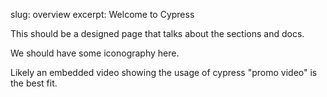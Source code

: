slug: overview
excerpt: Welcome to Cypress

This should be a designed page that talks about the sections and docs.

We should have some iconography here.

Likely an embedded video showing the usage of cypress "promo video" is the best fit.